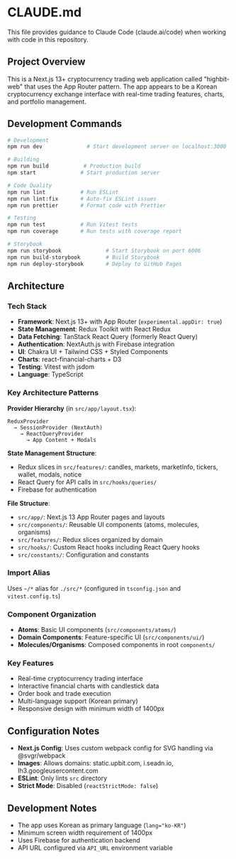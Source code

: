 # CLAUDE.md

This file provides guidance to Claude Code (claude.ai/code) when working with code in this repository.

## Project Overview

This is a Next.js 13+ cryptocurrency trading web application called "highbit-web" that uses the App Router pattern. The app appears to be a Korean cryptocurrency exchange interface with real-time trading features, charts, and portfolio management.

## Development Commands

```bash
# Development
npm run dev              # Start development server on localhost:3000

# Building
npm run build           # Production build
npm start              # Start production server

# Code Quality
npm run lint           # Run ESLint
npm run lint:fix       # Auto-fix ESLint issues
npm run prettier       # Format code with Prettier

# Testing
npm run test           # Run Vitest tests
npm run coverage       # Run tests with coverage report

# Storybook
npm run storybook              # Start Storybook on port 6006
npm run build-storybook        # Build Storybook
npm run deploy-storybook       # Deploy to GitHub Pages
```

## Architecture

### Tech Stack
- **Framework**: Next.js 13+ with App Router (`experimental.appDir: true`)
- **State Management**: Redux Toolkit with React Redux
- **Data Fetching**: TanStack React Query (formerly React Query)
- **Authentication**: NextAuth.js with Firebase integration
- **UI**: Chakra UI + Tailwind CSS + Styled Components
- **Charts**: react-financial-charts + D3
- **Testing**: Vitest with jsdom
- **Language**: TypeScript

### Key Architecture Patterns

**Provider Hierarchy** (in `src/app/layout.tsx`):
```
ReduxProvider
  → SessionProvider (NextAuth)
    → ReactQueryProvider
      → App Content + Modals
```

**State Management Structure**:
- Redux slices in `src/features/`: candles, markets, marketInfo, tickers, wallet, modals, notice
- React Query for API calls in `src/hooks/queries/`
- Firebase for authentication

**File Structure**:
- `src/app/`: Next.js 13 App Router pages and layouts
- `src/components/`: Reusable UI components (atoms, molecules, organisms)
- `src/features/`: Redux slices organized by domain
- `src/hooks/`: Custom React hooks including React Query hooks
- `src/constants/`: Configuration and constants

### Import Alias
Uses `~/*` alias for `./src/*` (configured in `tsconfig.json` and `vitest.config.ts`)

### Component Organization
- **Atoms**: Basic UI components (`src/components/atoms/`)
- **Domain Components**: Feature-specific UI (`src/components/ui/`)
- **Molecules/Organisms**: Composed components in root `components/`

### Key Features
- Real-time cryptocurrency trading interface
- Interactive financial charts with candlestick data
- Order book and trade execution
- Multi-language support (Korean primary)
- Responsive design with minimum width of 1400px

## Configuration Notes

- **Next.js Config**: Uses custom webpack config for SVG handling via @svgr/webpack
- **Images**: Allows domains: static.upbit.com, i.seadn.io, lh3.googleusercontent.com
- **ESLint**: Only lints `src` directory
- **Strict Mode**: Disabled (`reactStrictMode: false`)

## Development Notes

- The app uses Korean as primary language (`lang="ko-KR"`)
- Minimum screen width requirement of 1400px
- Uses Firebase for authentication backend
- API URL configured via `API_URL` environment variable